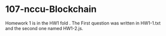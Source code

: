# 107-nccu-Blockchain
Homework 1 is in the HW1 fold . The First question was written in HW1-1.txt and the second one named HW1-2.js.
